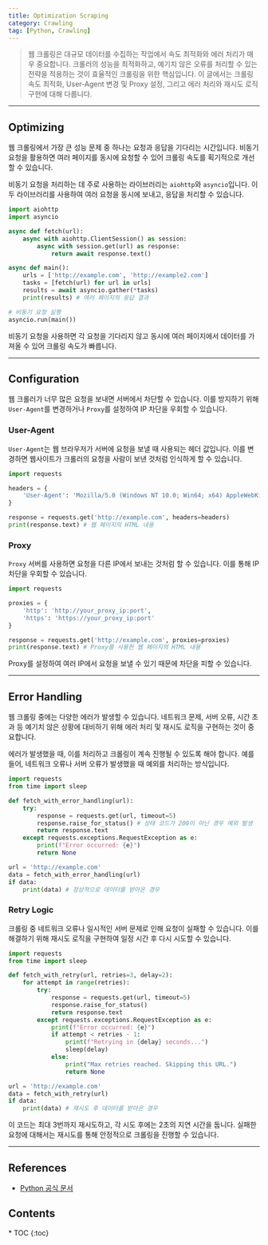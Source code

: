 ```yaml
---
title: Optimization Scraping
category: Crawling
tag: [Python, Crawling]
---
```


> 웹 크롤링은 대규모 데이터를 수집하는 작업에서 속도 최적화와 에러 처리가 매우 중요합니다. 크롤러의 성능을 최적화하고, 예기치 않은 오류를 처리할 수 있는 전략을 적용하는 것이 효율적인 크롤링을 위한 핵심입니다. 이 글에서는 크롤링 속도 최적화, User-Agent 변경 및 Proxy 설정, 그리고 에러 처리와 재시도 로직 구현에 대해 다룹니다.

---

## Optimizing
웹 크롤링에서 가장 큰 성능 문제 중 하나는 요청과 응답을 기다리는 시간입니다. 비동기 요청을 활용하면 여러 페이지를 동시에 요청할 수 있어 크롤링 속도를 획기적으로 개선할 수 있습니다.

비동기 요청을 처리하는 데 주로 사용하는 라이브러리는 `aiohttp`와 `asyncio`입니다. 이 두 라이브러리를 사용하여 여러 요청을 동시에 보내고, 응답을 처리할 수 있습니다.

```python
import aiohttp
import asyncio

async def fetch(url):
    async with aiohttp.ClientSession() as session:
        async with session.get(url) as response:
            return await response.text()

async def main():
    urls = ['http://example.com', 'http://example2.com']
    tasks = [fetch(url) for url in urls]
    results = await asyncio.gather(*tasks)
    print(results) # 여러 페이지의 응답 결과

# 비동기 요청 실행
asyncio.run(main())
```

비동기 요청을 사용하면 각 요청을 기다리지 않고 동시에 여러 페이지에서 데이터를 가져올 수 있어 크롤링 속도가 빠릅니다.

---

## Configuration
웹 크롤러가 너무 많은 요청을 보내면 서버에서 차단할 수 있습니다. 이를 방지하기 위해 `User-Agent`를 변경하거나 `Proxy`를 설정하여 IP 차단을 우회할 수 있습니다.

### User-Agent
`User-Agent`는 웹 브라우저가 서버에 요청을 보낼 때 사용되는 헤더 값입니다. 이를 변경하면 웹사이트가 크롤러의 요청을 사람이 보낸 것처럼 인식하게 할 수 있습니다.

```python
import requests

headers = {
    'User-Agent': 'Mozilla/5.0 (Windows NT 10.0; Win64; x64) AppleWebKit/537.36 (KHTML, like Gecko) Chrome/91.0.4472.124 Safari/537.36'
}

response = requests.get('http://example.com', headers=headers)
print(response.text) # 웹 페이지의 HTML 내용
```

### Proxy 
`Proxy` 서버를 사용하면 요청을 다른 IP에서 보내는 것처럼 할 수 있습니다. 이를 통해 IP 차단을 우회할 수 있습니다.

```python
import requests

proxies = {
    'http': 'http://your_proxy_ip:port',
    'https': 'https://your_proxy_ip:port'
}

response = requests.get('http://example.com', proxies=proxies)
print(response.text) # Proxy를 사용한 웹 페이지의 HTML 내용
```
Proxy를 설정하여 여러 IP에서 요청을 보낼 수 있기 때문에 차단을 피할 수 있습니다.

---

## Error Handling
웹 크롤링 중에는 다양한 에러가 발생할 수 있습니다. 네트워크 문제, 서버 오류, 시간 초과 등 예기치 않은 상황에 대비하기 위해 에러 처리 및 재시도 로직을 구현하는 것이 중요합니다.

에러가 발생했을 때, 이를 처리하고 크롤링이 계속 진행될 수 있도록 해야 합니다. 예를 들어, 네트워크 오류나 서버 오류가 발생했을 때 예외를 처리하는 방식입니다.

```python
import requests
from time import sleep

def fetch_with_error_handling(url):
    try:
        response = requests.get(url, timeout=5)
        response.raise_for_status() # 상태 코드가 200이 아닌 경우 예외 발생
        return response.text
    except requests.exceptions.RequestException as e:
        print(f"Error occurred: {e}")
        return None

url = 'http://example.com'
data = fetch_with_error_handling(url)
if data:
    print(data) # 정상적으로 데이터를 받아온 경우
```

### Retry Logic
크롤링 중 네트워크 오류나 일시적인 서버 문제로 인해 요청이 실패할 수 있습니다. 이를 해결하기 위해 재시도 로직을 구현하여 일정 시간 후 다시 시도할 수 있습니다.

```python
import requests
from time import sleep

def fetch_with_retry(url, retries=3, delay=2):
    for attempt in range(retries):
        try:
            response = requests.get(url, timeout=5)
            response.raise_for_status()
            return response.text
        except requests.exceptions.RequestException as e:
            print(f"Error occurred: {e}")
            if attempt < retries - 1:
                print(f"Retrying in {delay} seconds...")
                sleep(delay)
            else:
                print("Max retries reached. Skipping this URL.")
                return None

url = 'http://example.com'
data = fetch_with_retry(url)
if data:
    print(data) # 재시도 후 데이터를 받아온 경우
```
이 코드는 최대 3번까지 재시도하고, 각 시도 후에는 2초의 지연 시간을 둡니다. 실패한 요청에 대해서는 재시도를 통해 안정적으로 크롤링을 진행할 수 있습니다.

---

## References
- [Python 공식 문서](https://docs.python.org/3/)

<nav class="post-toc" markdown="1">
  <h2>Contents</h2>
* TOC
{:toc}
</nav>
